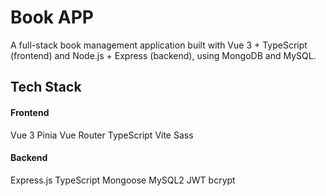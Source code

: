 # Book APP

A full-stack book management application built with Vue 3 + TypeScript (frontend) and Node.js + Express (backend), using MongoDB and MySQL.

## Tech Stack
#### Frontend
Vue 3
Pinia
Vue Router
TypeScript
Vite
Sass

#### Backend
Express.js
TypeScript
Mongoose
MySQL2
JWT
bcrypt

